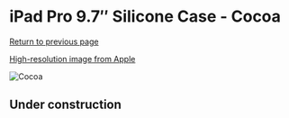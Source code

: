 # iPad Pro 9.7″ Silicone Case - Cocoa

[Return to previous page](/ipad_pro97)

[High-resolution image from Apple](https://store.storeimages.cdn-apple.com/8756/as-images.apple.com/is/MNN82?wid=4500&hei=4500&fmt=png)

<div style="width: 512px"><img src="/almost_uncompressed/MNN82.webp" alt="Cocoa"></div>

## Under construction
